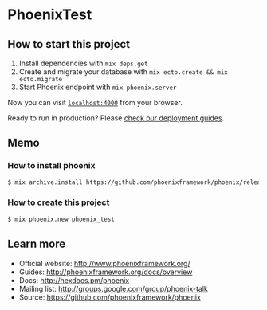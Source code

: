 # PhoenixTest

## How to start this project

1. Install dependencies with `mix deps.get`
2. Create and migrate your database with `mix ecto.create && mix ecto.migrate`
3. Start Phoenix endpoint with `mix phoenix.server`

Now you can visit [`localhost:4000`](http://localhost:4000) from your browser.

Ready to run in production? Please [check our deployment guides](http://www.phoenixframework.org/docs/deployment).

## Memo

### How to install phoenix

```sh
$ mix archive.install https://github.com/phoenixframework/phoenix/releases/download/v1.0.3/phoenix_new-1.0.3.ez
```

### How to create this project

```sh
$ mix phoenix.new phoenix_test
```

## Learn more

* Official website: http://www.phoenixframework.org/
* Guides: http://phoenixframework.org/docs/overview
* Docs: http://hexdocs.pm/phoenix
* Mailing list: http://groups.google.com/group/phoenix-talk
* Source: https://github.com/phoenixframework/phoenix
